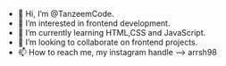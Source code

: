 - 👋 Hi, I’m @TanzeemCode.
- 👀 I’m interested in frontend development.
- 🌱 I’m currently learning HTML,CSS and JavaScript.
- 💞️ I’m looking to collaborate on frontend projects.
- 📫 How to reach me, my instagram handle --> arrsh98

<!---
TanzeemCode/TanzeemCode is a ✨ special ✨ repository because its `README.md` (this file) appears on your GitHub profile.
You can click the Preview link to take a look at your changes.
--->
